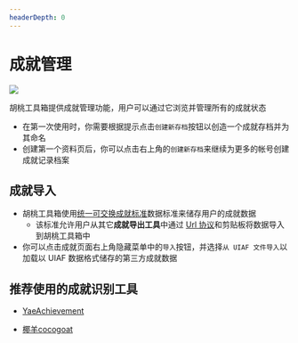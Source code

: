 ```yaml
---
headerDepth: 0
---
```


# 成就管理 

![](https://img.alicdn.com/imgextra/i1/1797064093/O1CN01eddfVC1g6du4Xdd9P_!!1797064093.png)

胡桃工具箱提供成就管理功能，用户可以通过它浏览并管理所有的成就状态

- 在第一次使用时，你需要根据提示点击`创建新存档`按钮以创造一个成就存档并为其命名
-  创建第一个资料页后，你可以点击右上角的`创建新存档`来继续为更多的帐号创建成就记录档案

## 成就导入

- 胡桃工具箱使用[统一可交换成就标准](https://www.snapgenshin.com/development/UIAF.html)数据标准来储存用户的成就数据
  - 该标准允许用户从其它**成就导出工具**中通过 [Url 协议](https://www.snapgenshin.com/development/ThirdPartyAccess.html#url-%E5%8D%8F%E8%AE%AE)和剪贴板将数据导入到胡桃工具箱中 
- 你可以点击成就页面右上角隐藏菜单中的`导入`按钮，并选择`从 UIAF 文件导入`以加载以 UIAF 数据格式储存的第三方成就数据

## 推荐使用的成就识别工具

- [YaeAchievement](https://github.com/HolographicHat/YaeAchievement) <Badge text="成就识别" type="tip" />

- [椰羊cocogoat](https://cocogoat.work/) <Badge text="成就攻略" type="tip" />

